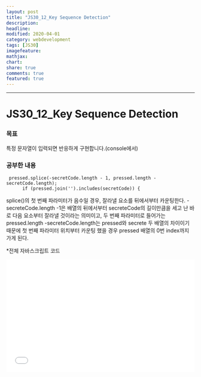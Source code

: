 ```yaml
---
layout: post
title: "JS30_12_Key Sequence Detection"
description:
headline:
modified: 2020-04-01
category: webdevelopment
tags: [JS30]
imagefeature:
mathjax:
chart:
share: true
comments: true
featured: true
---
```


---

# JS30_12_Key Sequence Detection

### 목표
특정 문자열이 입력되면 반응하게 구현합니다.(console에서)

### 공부한 내용  
```
 pressed.splice(-secretCode.length - 1, pressed.length - secretCode.length);
      if (pressed.join('').includes(secretCode)) {

```
splice()의 첫 번째 파라미터가 음수일 경우, 잘라낼 요소를 뒤에서부터 카운팅한다. -secreteCode.length -1은 배열의 뒤에서부터 secreteCode의 길이만큼을 세고 난 바로 다음 요소부터 잘라낼 것이라는 의미이고, 두 번째 파라미터로 들어가는 pressed.length -secreteCode.length는 pressed와 secrete 두 배열의 차이이기 때문에 첫 번째 파라미터 위치부터 카운팅 했을 경우 pressed 배열의 0번 index까지 가게 된다.

*전체 자바스크립트 코드
<div class="code">
<iframe width="100%" height="300" src="//jsfiddle.net/lsh58/42ukapyv/embedded/html/dark/" allowfullscreen="allowfullscreen" allowpaymentrequest frameborder="0"></iframe>
</div>

